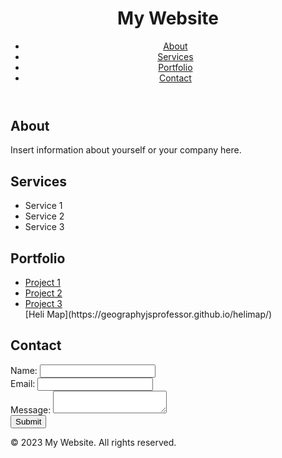 <!DOCTYPE html>
<html>
  <head>
    <title>My Website</title>
    <meta charset="UTF-8">
    <meta name="viewport" content="width=device-width, initial-scale=1.0">
    <link rel="stylesheet" href="style.css">
  </head>
  <body>
    <header>
      <h1>My Website</h1>
      <nav>
        <ul>
          <li><a href="#https://geographyjsprofessor.github.io/helimap/">About</a></li>
          <li><a href="#services">Services</a></li>
          <li><a href="#portfolio">Portfolio</a></li>
          <li><a href="#contact">Contact</a></li>
        </ul>
      </nav>
    </header>
    <main>
      <section id="about">
        <h2>About</h2>
        <p>Insert information about yourself or your company here.</p>
      </section>
      <section id="services">
        <h2>Services</h2>
        <ul>
          <li>Service 1</li>
          <li>Service 2</li>
          <li>Service 3</li>
        </ul>
      </section>
      <section id="portfolio">
        <h2>Portfolio</h2>
        <ul>
          <li><a href="#">Project 1</a></li>
          <li><a href="#">Project 2</a></li>
          <li><a href="#">Project 3</a></li>
          [Heli Map](https://geographyjsprofessor.github.io/helimap/)
        </ul>
      </section>
      <section id="contact">
        <h2>Contact</h2>
        <form>
          <label for="name">Name:</label>
          <input type="text" id="name" name="name" required><br>
          <label for="email">Email:</label>
          <input type="email" id="email" name="email" required><br>
          <label for="message">Message:</label>
          <textarea id="message" name="message" required></textarea><br>
          <button type="submit">Submit</button>
        </form>
      </section>
    </main>
    <footer>
      <p>&copy; 2023 My Website. All rights reserved.</p>
    </footer>
  </body>
</html>
